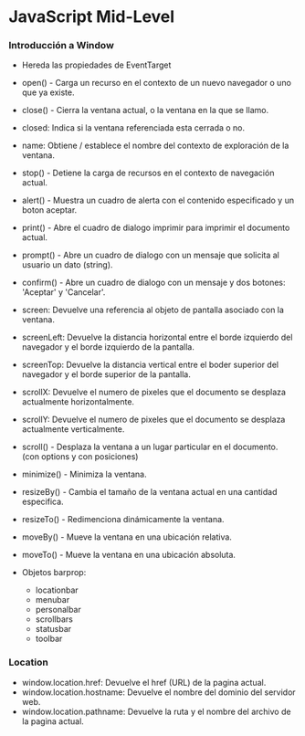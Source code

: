 # JavaScript Mid-Level

### Introducción a Window

- Hereda las propiedades de EventTarget
- open() - Carga un recurso en el contexto de un nuevo navegador o uno que ya existe.
- close() - Cierra la ventana actual, o la ventana en la que se llamo.
- closed: Indica si la ventana referenciada esta cerrada o no.
- name: Obtiene / establece el nombre del contexto de exploración de la ventana.
- stop() - Detiene la carga de recursos en el contexto de navegación actual.
- alert() - Muestra un cuadro de alerta con el contenido especificado y un boton aceptar.
- print() - Abre el cuadro de dialogo imprimir para imprimir el documento actual.
- prompt() - Abre un cuadro de dialogo con un mensaje que solicita al usuario un dato (string).
- confirm() - Abre un cuadro de dialogo con un mensaje y dos botones: 'Aceptar' y 'Cancelar'.

- screen: Devuelve una referencia al objeto de pantalla asociado con la ventana.
- screenLeft: Devuelve la distancia horizontal entre el borde izquierdo del navegador y el borde izquierdo de la pantalla.
- screenTop: Devuelve la distancia vertical entre el boder superior del navegador y el borde superior de la pantalla.
- scrollX: Devuelve el numero de pixeles que el documento se desplaza actualmente horizontalmente.
- scrollY: Devuelve el numero de pixeles que el documento se desplaza actualmente verticalmente.
- scroll() - Desplaza la ventana a un lugar particular en el documento. (con options y con posiciones)

- minimize() - Minimiza la ventana.
- resizeBy() - Cambia el tamaño de la ventana actual en una cantidad especifica.
- resizeTo() - Redimenciona dinámicamente la ventana.
- moveBy() - Mueve la ventana en una ubicación relativa.
- moveTo() - Mueve la ventana en una ubicación absoluta.

- Objetos barprop:
  - locationbar
  - menubar
  - personalbar
  - scrollbars
  - statusbar
  - toolbar

### Location

- window.location.href: Devuelve el href (URL) de la pagina actual.
- window.location.hostname: Devuelve el nombre del dominio del servidor web.
- window.location.pathname: Devuelve la ruta y el nombre del archivo de la pagina actual.
